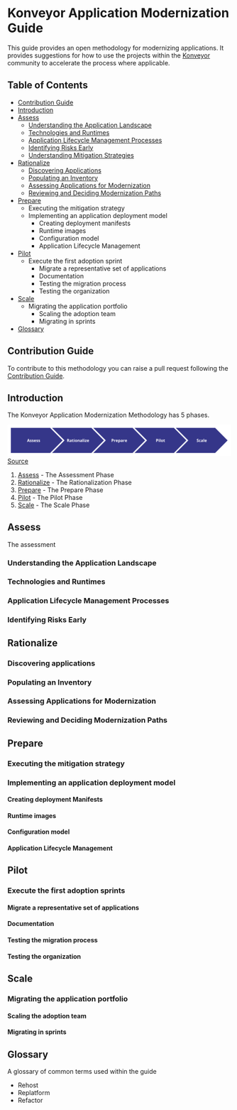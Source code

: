 # Konveyor Application Modernization Guide

This guide provides an open methodology for modernizing applications. It provides suggestions for how to use the projects within the [Konveyor](www.konveyor.io) community to accelerate the process where applicable.

## Table of Contents
 * [Contribution Guide](#contribution-guide)
 * [Introduction](#introduction)
 * [Assess](#assess)
   * [Understanding the Application Landscape](#understanding-the-application-landscape)
   * [Technologies and Runtimes](#technologies-and-runtimes)
   * [Application Lifecycle Management Processes](#application-lifecycle-management)
   * [Identifying Risks Early](#identifying-risks-early)
   * [Understanding Mitigation Strategies](#understanding-mitigation-strategies)
 * [Rationalize](#rationalize)
   * [Discovering Applications](#discovering-applications)
   * [Populating an Inventory](#populating-an-inventory)
   * [Assessing Applications for Modernization](#assessing-applications-for-modernization)
   * [Reviewing and Deciding Modernization Paths](#reviewing-and-deciding-modernization-paths)
 * [Prepare](#prepare)
    * Executing the mitigation strategy
    * Implementing an application deployment model
      * Creating deployment manifests
      * Runtime images
      * Configuration model
      * Application Lifecycle Management
 * [Pilot](#pilot)
    * Execute the first adoption sprint
      * Migrate a representative set of applications
      * Documentation
      * Testing the migration process
      * Testing the organization
 * [Scale](#scale)
    * Migrating the application portfolio
      * Scaling the adoption team
      * Migrating in sprints
 * [Glossary](#glossary)

## Contribution Guide

To contribute to this methodology you can raise a pull request following the [Contribution Guide](/CONTRIBUTING.md).

## Introduction

The Konveyor Application Modernization Methodology has 5 phases.

![Process](/images/overview.png)
[Source](https://docs.google.com/drawings/d/1zHTILKacmiP6fHKyqQPHLVsDyHnyiB7sMGQ4clsKzks/edit)

1. [Assess](#assess) - The Assessment Phase
2. [Rationalize](#rationalize) - The Rationalization Phase
3. [Prepare](#prepare) - The Prepare Phase
4. [Pilot](#pilot) - The Pilot Phase
5. [Scale](#scale) - The Scale Phase

## Assess

The assessment

### Understanding the Application Landscape

### Technologies and Runtimes

### Application Lifecycle Management Processes

### Identifying Risks Early

## Rationalize

### Discovering applications

### Populating an Inventory

### Assessing Applications for Modernization

### Reviewing and Deciding Modernization Paths

## Prepare

### Executing the mitigation strategy

### Implementing an application deployment model

#### Creating deployment Manifests

#### Runtime images

#### Configuration model

#### Application Lifecycle Management

## Pilot

### Execute the first adoption sprints

#### Migrate a representative set of applications

#### Documentation

#### Testing the migration process

#### Testing the organization

## Scale

### Migrating the application portfolio

#### Scaling the adoption team

#### Migrating in sprints

## Glossary

A glossary of common terms used within the guide

 - Rehost
 - Replatform
 - Refactor
